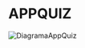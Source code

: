 # APPQUIZ

![DiagramaAppQuiz](https://github.com/A01746459/APPQUIZ/assets/65176372/e4155a87-f55b-4a80-b301-ab72e0e4c5f7)
